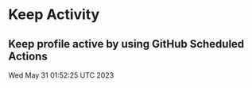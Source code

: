 # Keep Activity 
Keep profile active by using GitHub Scheduled Actions
--- 
Wed May 31 01:52:25 UTC 2023
